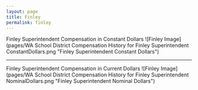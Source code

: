 ```yaml
---
layout: page
title: Finley
permalink: finley
---
```



Finley Superintendent Compensation in Constant Dollars
![Finley Image](pages/WA School District Compensation History for Finley Superintendent ConstantDollars.png "Finley Superintendent Constant Dollars")
___

Finley Superintendent Compensation in Current Dollars
![Finley Image](pages/WA School District Compensation History for Finley Superintendent NominalDollars.png "Finley Superintendent Nominal Dollars")